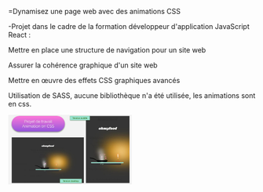 =Dynamisez une page web avec des animations CSS

-Projet dans le cadre de la formation développeur d'application JavaScript React : 


Mettre en place une structure de navigation pour un site web

Assurer la cohérence graphique d'un site web

Mettre en œuvre des effets CSS graphiques avancés



Utilisation de SASS, aucune bibliothèque n'a été utilisée, les animations sont en css.


<img src="https://github.com/PalaciosCaroline/projet3/blob/main/images/image_du_projet.jpg?raw=true" width="50%" height="50%" />


